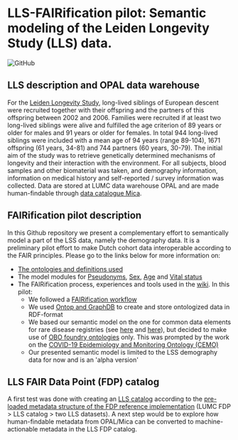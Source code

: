 # LLS-FAIRification pilot: Semantic modeling of the Leiden Longevity Study (LLS) data.
![GitHub](https://img.shields.io/github/license/LUMC-DCC/LLS-FAIRification)

## LLS description and OPAL data warehouse
For the [Leiden Longevity Study](https://leidenlangleven.nl/), long-lived siblings of European descent were recruited together with their offspring and the partners of this offspring between 2002 and 2006. Families were recruited if at least two long-lived siblings were alive and fulfilled the age criterion of 89 years or older for males and 91 years or older for females. In total 944 long-lived siblings were included with a mean age of 94 years (range 89-104), 1671 offspring (61 years, 34-81) and 744 partners (60 years, 30-79). The initial aim of the study was to retrieve genetically determined mechanisms of longevity and their interaction with the environment. For all subjects, blood samples and other biomaterial was taken, and demography information, information on medical history and self-reported / survey information was collected. Data are stored at LUMC data warehouse OPAL and are made human-findable through [data catalogue Mica](https://dw.clinicalresearch.nl/pub/study/lls).

## FAIRification pilot description
In this Github repository we present a complementary effort to semantically model a part of the LSS data, namely the demography data. It is a preliminary pilot effort to make Dutch cohort data interoperable according to the FAIR principles. Please go to the links below for more information on:
* [The ontologies and definitions used](https://github.com/LUMC-DCC/LLS-FAIRification/blob/main/terms-and-definitions/demography-terms-and-definitions.md)
* The model modules for [Pseudonyms](https://github.com/LUMC-DCC/LLS-FAIRification/blob/main/model/demography/01_pseudonym.md), [Sex](https://github.com/LUMC-DCC/LLS-FAIRification/blob/main/model/demography/02_sex.md), [Age](https://github.com/LUMC-DCC/LLS-FAIRification/blob/main/model/demography/03_age.md) and [Vital status](https://github.com/LUMC-DCC/LLS-FAIRification/blob/main/model/demography/04_vital-status.md)
* The FAIRification process, experiences and tools used in the [wiki](https://github.com/LUMC-DCC/LLS-FAIRification/wiki). In this pilot:
  * We followed a [FAIRification workflow](https://github.com/LUMC-DCC/LLS-FAIRification/wiki/FAIRification-workflow)
  * We used [Ontop and GraphDB](https://github.com/LUMC-DCC/LLS-FAIRification/wiki/Tools-used-to-ontologize-data) to create and store ontologized data in RDF-format
  * We based our semantic model on the one for common data elements for rare disease registries (see [here](https://doi.org/10.1186/s13326-022-00264-6) and [here](https://github.com/ejp-rd-vp/CDE-semantic-model)), but decided to make use of [OBO foundry ontologies](https://obofoundry.org/) only. This was prompted by the work on the [COVID-19 Epidemiology and Monitoring Ontology (CEMO)](https://github.com/NuriaQueralt/covid19-epidemiology-ontology)
  * Our presented semantic model is limited to the LSS demography data for now and is an 'alpha version' 

## LLS FAIR Data Point (FDP) catalog
A first test was done with creating an [LLS catalog](https://fdp.lumc.nl/catalog/3d06ba8c-f2d6-4e56-9ddc-7f40dcee3e72) according to the [pre-loaded metadata structure of the FDP reference implementation](https://specs.fairdatapoint.org/#navigationinformation) (LUMC FDP > LLS catalog > two LLS datasets). A next step would be to explore how human-findable metadata from OPAL/Mica can be converted to machine-actionable metadata in the LLS FDP catalog.


